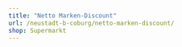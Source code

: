 ```yaml
---
title: "Netto Marken-Discount"
url: /neustadt-b-coburg/netto-marken-discount/
shop: Supermarkt
---
```

